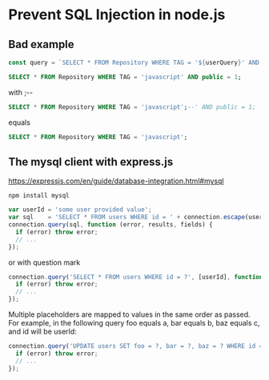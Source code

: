 # Prevent SQL Injection in node.js
 
## Bad example
```javascript
const query = `SELECT * FROM Repository WHERE TAG = '${userQuery}' AND public = 1`
```
```SQL
SELECT * FROM Repository WHERE TAG = 'javascript' AND public = 1;
```
with ;--
```SQL
SELECT * FROM Repository WHERE TAG = 'javascript';--' AND public = 1;
```
equals
```SQL
SELECT * FROM Repository WHERE TAG = 'javascript';
```
 
## The mysql client with express.js

https://expressjs.com/en/guide/database-integration.html#mysql

```Terminal
npm install mysql
```

```JavaScript
var userId = 'some user provided value';
var sql    = 'SELECT * FROM users WHERE id = ' + connection.escape(userId);
connection.query(sql, function (error, results, fields) {
  if (error) throw error;
  // ...
});
```

or with question mark

```JavaScript
connection.query('SELECT * FROM users WHERE id = ?', [userId], function (error, results, fields) {
  if (error) throw error;
  // ...
});
```

Multiple placeholders are mapped to values in the same order as passed. For example, in the following query foo equals a, bar equals b, baz equals c, and id will be userId:

```JavaScript
connection.query('UPDATE users SET foo = ?, bar = ?, baz = ? WHERE id = ?', ['a', 'b', 'c', userId], function (error, results, fields) {
  if (error) throw error;
  // ...
});
```
